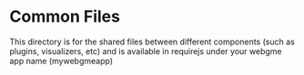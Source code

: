 # Common Files
This directory is for the shared files between different components (such as plugins, visualizers, etc) and is available in requirejs under your webgme app name (mywebgmeapp)
